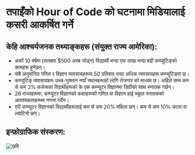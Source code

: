 

# तपाइँको Hour of Code को घटनामा मिडियालाई कसरी आकर्षित गर्ने

## केहि आश्चर्यजनक तथ्याङ्कहरू (संयुक्त राज्य आमेरिका):

  * अर्को 10 वर्षमा (तलबमा $500 अरब जोड्न) विद्यार्थी भन्दा एक लाख भन्दा बढी कम्प्युटिङ्को कामहरू हुनेछन्।
  * सबै अनुमानित गणित र विज्ञान व्यवसायहरूमा 50 प्रतिशत भन्दा अधिक व्यवसायहरू कम्प्युटिङ्मा छ। 
  * कम्प्युटिङ् व्यवसायहरू उच्च-भुक्तान नयाँ स्थानहरूको लागि रोजगार को माध्यम छ। अहिले सम्म कम से कम 3% कलेजका विदार्थीहरूको के एक कम्प्युटर विज्ञानमा डिग्रीको साथ स्नातक गर्छन्।
  * 26 राज्यहरूमा, कम्प्युटर विज्ञानको कक्षाहरूको गणित वा विज्ञान हाई स्कूल स्नातकको आवश्यकताहरूमा गणना गर्दैन। 
  * एपी कम्प्युटर विज्ञानको विद्यार्थीहरूलाई कम से कम 20% महिला छन्। कम से कम 10% काला वा ल्याटिनो छन्।

## इन्फ्रोग्राफिक संस्करण:

![छवि](http://code.org/images/fit-8000/Code.org_infographic.png)